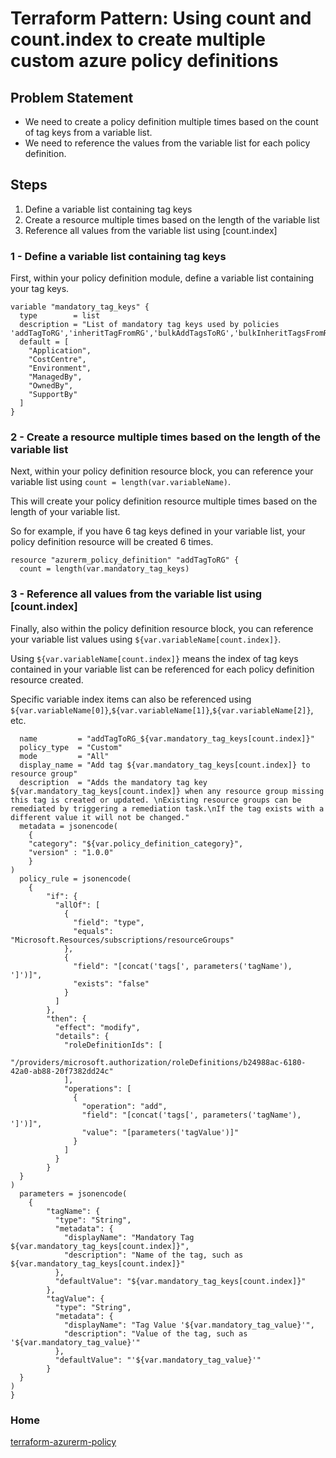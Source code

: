 # Terraform Pattern: Using count and count.index to create multiple custom azure policy definitions

## Problem Statement
* We need to create a policy definition multiple times based on the count of tag keys from a variable list.
* We need to reference the values from the variable list for each policy definition.

## Steps

1. Define a variable list containing tag keys
2. Create a resource multiple times based on the length of the variable list
3. Reference all values from the variable list using [count.index]

### 1 - Define a variable list containing tag keys

First, within your policy definition module, define a variable list containing your tag keys.

```hcl
variable "mandatory_tag_keys" {
  type        = list
  description = "List of mandatory tag keys used by policies 'addTagToRG','inheritTagFromRG','bulkAddTagsToRG','bulkInheritTagsFromRG'"
  default = [
    "Application",
    "CostCentre",
    "Environment",
    "ManagedBy",
    "OwnedBy",
    "SupportBy"
  ]
}
```

### 2 - Create a resource multiple times based on the length of the variable list

Next, within your policy definition resource block, you can reference your variable list using `count = length(var.variableName)`. 

This will create your policy definition resource multiple times based on the length of your variable list.

So for example, if you have 6 tag keys defined in your variable list, your policy definition resource will be created 6 times.

```hcl
resource "azurerm_policy_definition" "addTagToRG" {
  count = length(var.mandatory_tag_keys)
```

### 3 - Reference all values from the variable list using [count.index]

Finally, also within the policy definition resource block, you can reference your variable list values using `${var.variableName[count.index]}`.

Using `${var.variableName[count.index]}` means the index of tag keys contained in your variable list can be referenced for each policy definition resource created.

Specific variable index items can also be referenced using `${var.variableName[0]}`,`${var.variableName[1]}`,`${var.variableName[2]}`, etc.

```hcl
  name         = "addTagToRG_${var.mandatory_tag_keys[count.index]}"
  policy_type  = "Custom"
  mode         = "All"
  display_name = "Add tag ${var.mandatory_tag_keys[count.index]} to resource group"
  description  = "Adds the mandatory tag key ${var.mandatory_tag_keys[count.index]} when any resource group missing this tag is created or updated. \nExisting resource groups can be remediated by triggering a remediation task.\nIf the tag exists with a different value it will not be changed."
  metadata = jsonencode(
    {
    "category": "${var.policy_definition_category}",
    "version" : "1.0.0"
    }
)
  policy_rule = jsonencode(
    {
        "if": {
          "allOf": [
            {
              "field": "type",
              "equals": "Microsoft.Resources/subscriptions/resourceGroups"
            },
            {
              "field": "[concat('tags[', parameters('tagName'), ']')]",
              "exists": "false"
            }
          ]
        },
        "then": {
          "effect": "modify",
          "details": {
            "roleDefinitionIds": [
              "/providers/microsoft.authorization/roleDefinitions/b24988ac-6180-42a0-ab88-20f7382dd24c"
            ],
            "operations": [
              {
                "operation": "add",
                "field": "[concat('tags[', parameters('tagName'), ']')]",
                "value": "[parameters('tagValue')]"
              }
            ]
          }
        }
  }
)
  parameters = jsonencode(
    {
        "tagName": {
          "type": "String",
          "metadata": {
            "displayName": "Mandatory Tag ${var.mandatory_tag_keys[count.index]}",
            "description": "Name of the tag, such as ${var.mandatory_tag_keys[count.index]}"
          },
          "defaultValue": "${var.mandatory_tag_keys[count.index]}"
        },
        "tagValue": {
          "type": "String",
          "metadata": {
            "displayName": "Tag Value '${var.mandatory_tag_value}'",
            "description": "Value of the tag, such as '${var.mandatory_tag_value}'"
          },
          "defaultValue": "'${var.mandatory_tag_value}'"
        }
  }
)
}
```

### Home
[terraform-azurerm-policy](https://globalbao.github.io/terraform-azurerm-policy/)
